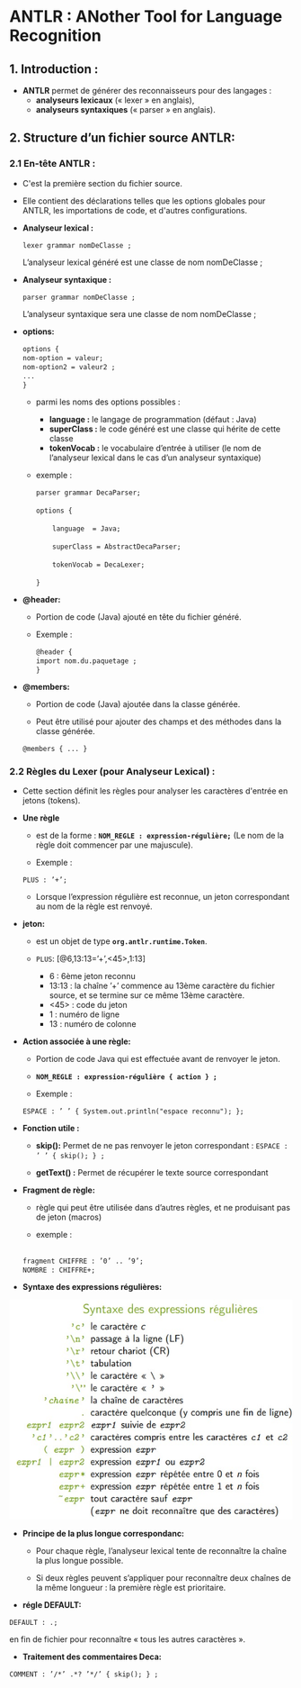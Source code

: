 # ANTLR : ANother Tool for Language Recognition

## 1. Introduction :

- **ANTLR** permet de générer des reconnaisseurs pour des langages :
   - **analyseurs lexicaux** (« lexer » en anglais),
   - **analyseurs syntaxiques** (« parser » en anglais).


## 2. **Structure d’un fichier source ANTLR:**


### 2.1 **En-tête ANTLR :**

- C'est la première section du fichier source.

- Elle contient des déclarations telles que les options globales pour ANTLR, les importations de code, et d'autres configurations.


- **Analyseur lexical :**

    ```g4
    lexer grammar nomDeClasse ;
    ```
    L’analyseur lexical généré est une classe de nom nomDeClasse ;

- **Analyseur syntaxique :**
    ```g4
    parser grammar nomDeClasse ;
    ```
    L’analyseur syntaxique sera une classe de nom nomDeClasse ;

- **options:**

    ```g4
    options {
    nom-option = valeur;
    nom-option2 = valeur2 ;
    ...
    }

    ```
    - parmi les noms des options possibles :
        
        - **language :** le langage de programmation (défaut : Java)
        - **superClass :** le code généré est une classe qui hérite de cette classe
        - **tokenVocab :** le vocabulaire d’entrée à utiliser (le nom de l’analyseur lexical dans le cas d’un analyseur syntaxique)
    
    - exemple :

        ```g4
        parser grammar DecaParser;

        options {

            language  = Java;

            superClass = AbstractDecaParser;

            tokenVocab = DecaLexer;

        }

        ```


- **@header:** 

    - Portion de code (Java) ajouté en tête du fichier généré.
     
    - Exemple :
        ```g4
        @header {
        import nom.du.paquetage ;
        }        
        ```
- **@members:** 

    - Portion de code (Java) ajoutée dans la classe générée.

    - Peut être utilisé pour ajouter des champs et des méthodes dans la classe générée.

    ```g4
    @members { ... }
    
    ```

### 2.2 **Règles du Lexer (pour Analyseur Lexical) :**

- Cette section définit les règles pour analyser les caractères d'entrée en jetons (tokens).

- **Une règle** 
    - est de la forme : **``NOM_REGLE : expression-régulière;``** (Le nom de la règle doit commencer par une majuscule).

    - Exemple : 
    ```g4
    PLUS : ’+’;

    ```

    - Lorsque l’expression régulière est reconnue, un jeton correspondant au nom de la règle est renvoyé.

- **jeton:**

    - est un objet de type **``org.antlr.runtime.Token``**.

    - ``PLUS``: [@6,13:13=’+’,<45>,1:13]
        - 6 : 6ème jeton reconnu
        - 13:13 : la chaîne ’+’ commence au 13ème caractère du fichier source, et se termine sur ce même 13ème caractère.
        - <45> : code du jeton
        - 1 : numéro de ligne
        - 13 : numéro de colonne


- **Action associée à une règle:**

    - Portion de code Java qui est effectuée avant de renvoyer le jeton.

    - **``NOM_REGLE : expression-régulière { action } ;``**

    - Exemple :

    ```g4
    ESPACE : ’ ’ { System.out.println("espace reconnu"); };
    ```

- **Fonction utile :**

    - **skip():** Permet de ne pas renvoyer le jeton correspondant : ``ESPACE : ’ ’ { skip(); } ;``

    - **getText() :** Permet de récupérer le texte source correspondant

- **Fragment de règle:**

    -  règle qui peut être utilisée dans d’autres règles, et ne produisant pas de jeton (macros)

    - exemple :

    ```g4
    
    fragment CHIFFRE : ’0’ .. ’9’;
    NOMBRE : CHIFFRE+;
    
    ```

- **Syntaxe des expressions régulières:**

![](../images/exp_reg.jpeg)


- **Principe de la plus longue correspondanc:**
 
    - Pour chaque règle, l’analyseur lexical tente de reconnaître la chaîne la plus longue possible.

    - Si deux règles peuvent s’appliquer pour reconnaître deux chaînes de la même longueur : la première règle est prioritaire.

- **régle DEFAULT:**

```g4
DEFAULT : .;

```
en fin de fichier pour reconnaître « tous les autres caractères ».

- **Traitement des commentaires Deca:**

```g4
COMMENT : ’/*’ .*? ’*/’ { skip(); } ;

```

